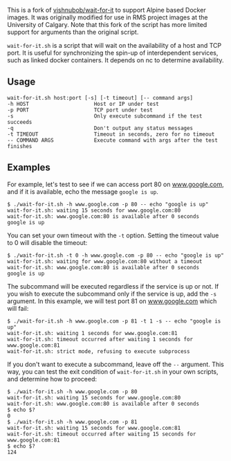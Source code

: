 This is a fork of [vishnubob/wait-for-it](https://github.com/vishnubob/wait-for-it) to support Alpine based Docker images. It was originally modified for use in RMS project images at the University of Calgary. Note that this fork of the script has more limited support for arguments than the original script.

`wait-for-it.sh` is a script that will wait on the availability of a host and TCP port.  It is useful for synchronizing the spin-up of interdependent services, such as linked docker containers.  It depends on nc to determine availability.

## Usage

```
wait-for-it.sh host:port [-s] [-t timeout] [-- command args]
-h HOST                     Host or IP under test
-p PORT                     TCP port under test
-s                          Only execute subcommand if the test succeeds
-q                          Don't output any status messages
-t TIMEOUT                  Timeout in seconds, zero for no timeout
-- COMMAND ARGS             Execute command with args after the test finishes
```

## Examples

For example, let's test to see if we can access port 80 on www.google.com, and if it is available, echo the message `google is up`.

```
$ ./wait-for-it.sh -h www.google.com -p 80 -- echo "google is up"
wait-for-it.sh: waiting 15 seconds for www.google.com:80
wait-for-it.sh: www.google.com:80 is available after 0 seconds
google is up
```

You can set your own timeout with the `-t` option.  Setting the timeout value to 0 will disable the timeout:

```
$ ./wait-for-it.sh -t 0 -h www.google.com -p 80 -- echo "google is up"
wait-for-it.sh: waiting for www.google.com:80 without a timeout
wait-for-it.sh: www.google.com:80 is available after 0 seconds
google is up
```

The subcommand will be executed regardless if the service is up or not.  If you wish to execute the subcommand only if the service is up, add the `-s` argument. In this example, we will test port 81 on www.google.com which will fail:

```
$ ./wait-for-it.sh -h www.google.com -p 81 -t 1 -s -- echo "google is up"
wait-for-it.sh: waiting 1 seconds for www.google.com:81
wait-for-it.sh: timeout occurred after waiting 1 seconds for www.google.com:81
wait-for-it.sh: strict mode, refusing to execute subprocess
```

If you don't want to execute a subcommand, leave off the `--` argument.  This way, you can test the exit condition of `wait-for-it.sh` in your own scripts, and determine how to proceed:

```
$ ./wait-for-it.sh -h www.google.com -p 80
wait-for-it.sh: waiting 15 seconds for www.google.com:80
wait-for-it.sh: www.google.com:80 is available after 0 seconds
$ echo $?
0
$ ./wait-for-it.sh -h www.google.com -p 81
wait-for-it.sh: waiting 15 seconds for www.google.com:81
wait-for-it.sh: timeout occurred after waiting 15 seconds for www.google.com:81
$ echo $?
124
```
